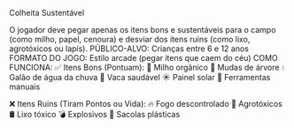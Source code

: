 Colheita Sustentável

O jogador deve pegar apenas os itens bons e sustentáveis para o campo (como milho, papel, cenoura) e desviar dos itens ruins (como lixo, agrotóxicos ou lapís).
 PÚBLICO-ALVO:
Crianças entre 6 e 12 anos
FORMATO DO JOGO:
Estilo arcade (pegar itens que caem do céu)
COMO FUNCIONA:
✅ Itens Bons (Pontuam):
🌽 Milho orgânico
🌱 Mudas de árvore
💧 Galão de água da chuva
🐄 Vaca saudável
☀️ Painel solar
🔧 Ferramentas manuais

❌ Itens Ruins (Tiram Pontos ou Vida):
🔥 Fogo descontrolado
🧪 Agrotóxicos
🛢️ Lixo tóxico
💣 Explosivos
🚯 Sacolas plásticas
